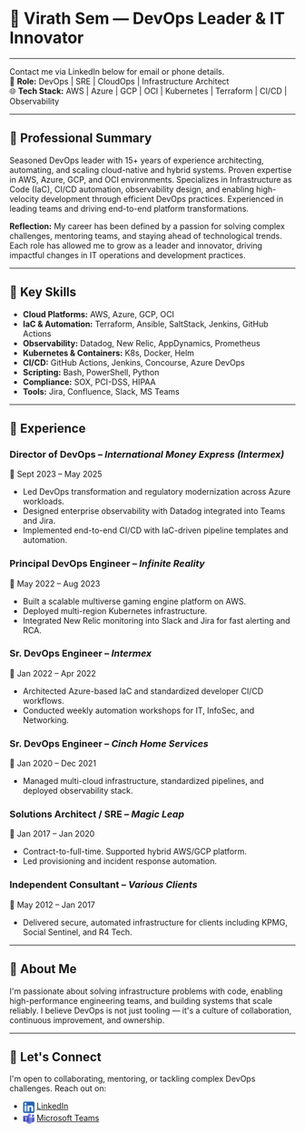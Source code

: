 # 🌟 **Virath Sem — DevOps Leader & IT Innovator**

---

Contact me via LinkedIn below for email or phone details.  
🧭 **Role:** DevOps | SRE | CloudOps | Infrastructure Architect  
🌐 **Tech Stack:** AWS | Azure | GCP | OCI | Kubernetes | Terraform | CI/CD | Observability

---

## 💼 Professional Summary

Seasoned DevOps leader with 15+ years of experience architecting, automating, and scaling cloud-native and hybrid systems. Proven expertise in AWS, Azure, GCP, and OCI environments. Specializes in Infrastructure as Code (IaC), CI/CD automation, observability design, and enabling high-velocity development through efficient DevOps practices. Experienced in leading teams and driving end-to-end platform transformations.

**Reflection:** My career has been defined by a passion for solving complex challenges, mentoring teams, and staying ahead of technological trends. Each role has allowed me to grow as a leader and innovator, driving impactful changes in IT operations and development practices.

---

## 🧰 Key Skills

- **Cloud Platforms:** AWS, Azure, GCP, OCI  
- **IaC & Automation:** Terraform, Ansible, SaltStack, Jenkins, GitHub Actions  
- **Observability:** Datadog, New Relic, AppDynamics, Prometheus  
- **Kubernetes & Containers:** K8s, Docker, Helm  
- **CI/CD:** GitHub Actions, Jenkins, Concourse, Azure DevOps  
- **Scripting:** Bash, PowerShell, Python  
- **Compliance:** SOX, PCI-DSS, HIPAA  
- **Tools:** Jira, Confluence, Slack, MS Teams

---

## 🏢 Experience

### **Director of DevOps** – *International Money Express (Intermex)*  
📅 Sept 2023 – May 2025  
- Led DevOps transformation and regulatory modernization across Azure workloads.  
- Designed enterprise observability with Datadog integrated into Teams and Jira.  
- Implemented end-to-end CI/CD with IaC-driven pipeline templates and automation.

### **Principal DevOps Engineer** – *Infinite Reality*  
📅 May 2022 – Aug 2023  
- Built a scalable multiverse gaming engine platform on AWS.  
- Deployed multi-region Kubernetes infrastructure.  
- Integrated New Relic monitoring into Slack and Jira for fast alerting and RCA.

### **Sr. DevOps Engineer** – *Intermex*  
📅 Jan 2022 – Apr 2022  
- Architected Azure-based IaC and standardized developer CI/CD workflows.  
- Conducted weekly automation workshops for IT, InfoSec, and Networking.

### **Sr. DevOps Engineer** – *Cinch Home Services*  
📅 Jan 2020 – Dec 2021  
- Managed multi-cloud infrastructure, standardized pipelines, and deployed observability stack.

### **Solutions Architect / SRE** – *Magic Leap*  
📅 Jan 2017 – Jan 2020  
- Contract-to-full-time. Supported hybrid AWS/GCP platform.  
- Led provisioning and incident response automation.

### **Independent Consultant** – *Various Clients*  
📅 May 2012 – Jan 2017  
- Delivered secure, automated infrastructure for clients including KPMG, Social Sentinel, and R4 Tech.

---

## 📌 About Me

I'm passionate about solving infrastructure problems with code, enabling high-performance engineering teams, and building systems that scale reliably. I believe DevOps is not just tooling — it's a culture of collaboration, continuous improvement, and ownership.

---

## 📎 Let's Connect

I'm open to collaborating, mentoring, or tackling complex DevOps challenges. Reach out on:

- <img src="./artifacts/5296501_linkedin_network_linkedin logo_icon.png" alt="LinkedIn" width="20" style="vertical-align:middle;"/> [LinkedIn](https://www.linkedin.com/in/virathsem/)
- <img src="./artifacts/6296667_microsoft_office_office 365_teams_icon.png" alt="Microsoft Teams" width="20" style="vertical-align:middle;"/> [Microsoft Teams](https://teams.microsoft.com/l/chat/0/0?users=virath@gmail.com)
